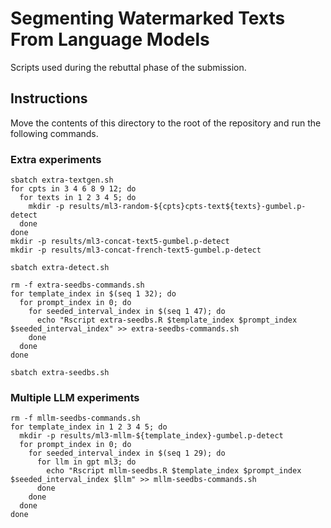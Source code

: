 # Segmenting Watermarked Texts From Language Models

Scripts used during the rebuttal phase of the submission.

## Instructions

Move the contents of this directory to the root of the repository and run the
following commands.

### Extra experiments

```shell
sbatch extra-textgen.sh
for cpts in 3 4 6 8 9 12; do
  for texts in 1 2 3 4 5; do
    mkdir -p results/ml3-random-${cpts}cpts-text${texts}-gumbel.p-detect
  done
done
mkdir -p results/ml3-concat-text5-gumbel.p-detect
mkdir -p results/ml3-concat-french-text5-gumbel.p-detect

sbatch extra-detect.sh

rm -f extra-seedbs-commands.sh
for template_index in $(seq 1 32); do
  for prompt_index in 0; do
    for seeded_interval_index in $(seq 1 47); do
      echo "Rscript extra-seedbs.R $template_index $prompt_index $seeded_interval_index" >> extra-seedbs-commands.sh
    done
  done
done

sbatch extra-seedbs.sh
```

### Multiple LLM experiments

```shell
rm -f mllm-seedbs-commands.sh
for template_index in 1 2 3 4 5; do
  mkdir -p results/ml3-mllm-${template_index}-gumbel.p-detect
  for prompt_index in 0; do
    for seeded_interval_index in $(seq 1 29); do
      for llm in gpt ml3; do
        echo "Rscript mllm-seedbs.R $template_index $prompt_index $seeded_interval_index $llm" >> mllm-seedbs-commands.sh
      done
    done
  done
done
```
